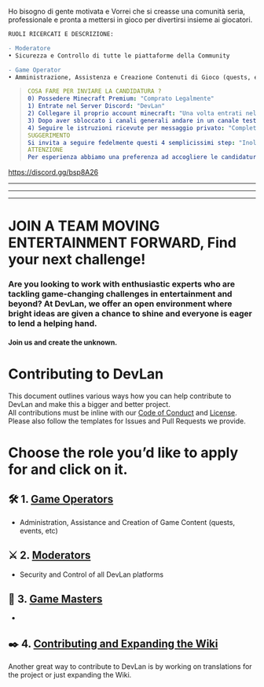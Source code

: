 Ho bisogno di gente motivata e Vorrei che si creasse una comunità seria, professionale e pronta a mettersi in gioco per divertirsi insieme ai giocatori.

```diff
RUOLI RICERCATI E DESCRIZIONE:

- Moderatore
• Sicurezza e Controllo di tutte le piattaforme della Community

- Game Operator
• Amministrazione, Assistenza e Creazione Contenuti di Gioco (quests, eventi, etc)
```
> ```yml
> COSA FARE PER INVIARE LA CANDIDATURA ?
> 0) Possedere Minecraft Premium: "Comprato Legalmente"
> 1) Entrate nel Server Discord: "DevLan"
> 2) Collegare il proprio account minecraft: "Una volta entrati nel server discord, collegate l'account di minecraft "
> 3) Dopo aver sbloccato i canali generali andare in un canale testuale qualsiasi ed eseguire il comando: " %apply "
> 4) Seguire le istruzioni ricevute per messaggio privato: "Completare la domanda, confermare l'invio."
> SUGGERIMENTO
> Si invita a seguire fedelmente questi 4 semplicissimi step: "Inoltre potete tranquillamente rispondere alle domande in Italiano. Candidature inviate diversamente non saranno prese in considerazione."
> ATTENZIONE
> Per esperienza abbiamo una preferenza ad accogliere le candidature da ragazzi maggiori di 16 anni: "Tuttavia accettiamo le candidature da chiunque abbia voglia di tentare e di dimostrare il suo impegno per un progetto comune. Saremo grati di ignorare i limiti di età qualora il candidato rispecchi comunque i termini di professionalismo richiesti."
> ```

https://discord.gg/bsp8A26





---

---

---


# JOIN A TEAM MOVING ENTERTAINMENT FORWARD, Find your next challenge!
###  Are you looking to work with enthusiastic experts who are tackling game-changing challenges in entertainment and beyond? At DevLan, we offer an open environment where bright ideas are given a chance to shine and everyone is eager to lend a helping hand.
#### Join us and create the unknown.

# Contributing to DevLan
This document outlines various ways how you can help contribute to DevLan and make this a bigger and better project.<br>
All contributions must be inline with our [Code of Conduct](https://github.com/DevLan-Support/arvan/blob/main/.github/code_of_conduct.md) and [License](https://github.com/DevLan-Support/arvan/blob/main/LICENSE).<br>
Please also follow the templates for Issues and Pull Requests we provide.

# Choose the role you’d like to apply for and click on it.

## :hammer_and_wrench: 1. [Game Operators](https://github.com/DevLan-Support/arvan/blob/main/pages/jobs/game-operators.md)
- Administration, Assistance and Creation of Game Content (quests, events, etc)

## :crossed_swords: 2. [Moderators](https://github.com/DevLan-Support/arvan/blob/main/pages/jobs/moderators.md)
- Security and Control of all DevLan platforms

## :memo: 3. [Game Masters](https://github.com/DevLan-Support/arvan/blob/main/pages/jobs/masters.md)
- 

## ✒️ 4. [Contributing and Expanding the Wiki](https://github.com/DevLan-Support/arvan/wiki/Contributing-and-Expanding-the-Wiki)
Another great way to contribute to DevLan is by working on translations for the project or just expanding the Wiki.
